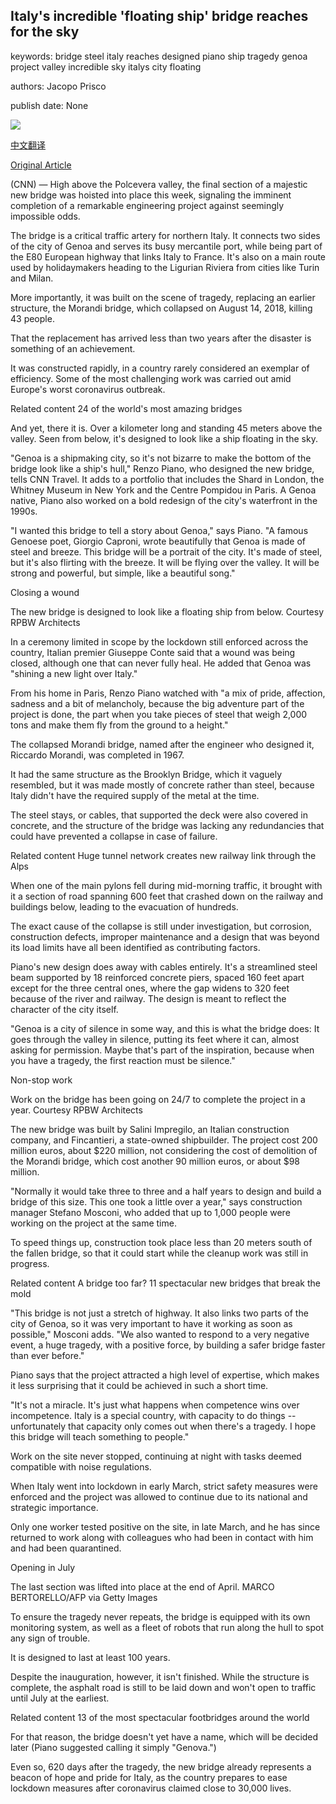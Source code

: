 ## Italy's incredible 'floating ship' bridge reaches for the sky

keywords: bridge steel italy reaches designed piano ship tragedy genoa project valley incredible sky italys city floating

authors: Jacopo Prisco

publish date: None

![](https://cdn.cnn.com/cnnnext/dam/assets/200501142530-bridge-x-section-1-super-tease.jpg)

[中文翻译](Italy%27s%20incredible%20%27floating%20ship%27%20bridge%20reaches%20for%20the%20sky_zh.md)

[Original Article](https://edition.cnn.com/travel/article/italy-genoa-new-bridge/index.html)

(CNN) — High above the Polcevera valley, the final section of a majestic new bridge was hoisted into place this week, signaling the imminent completion of a remarkable engineering project against seemingly impossible odds.

The bridge is a critical traffic artery for northern Italy. It connects two sides of the city of Genoa and serves its busy mercantile port, while being part of the E80 European highway that links Italy to France. It's also on a main route used by holidaymakers heading to the Ligurian Riviera from cities like Turin and Milan.

More importantly, it was built on the scene of tragedy, replacing an earlier structure, the Morandi bridge, which collapsed on August 14, 2018, killing 43 people.

That the replacement has arrived less than two years after the disaster is something of an achievement.

It was constructed rapidly, in a country rarely considered an exemplar of efficiency. Some of the most challenging work was carried out amid Europe's worst coronavirus outbreak.

Related content 24 of the world's most amazing bridges

And yet, there it is. Over a kilometer long and standing 45 meters above the valley. Seen from below, it's designed to look like a ship floating in the sky.

"Genoa is a shipmaking city, so it's not bizarre to make the bottom of the bridge look like a ship's hull," Renzo Piano, who designed the new bridge, tells CNN Travel. It adds to a portfolio that includes the Shard in London, the Whitney Museum in New York and the Centre Pompidou in Paris. A Genoa native, Piano also worked on a bold redesign of the city's waterfront in the 1990s.

"I wanted this bridge to tell a story about Genoa," says Piano. "A famous Genoese poet, Giorgio Caproni, wrote beautifully that Genoa is made of steel and breeze. This bridge will be a portrait of the city. It's made of steel, but it's also flirting with the breeze. It will be flying over the valley. It will be strong and powerful, but simple, like a beautiful song."

Closing a wound

The new bridge is designed to look like a floating ship from below. Courtesy RPBW Architects

In a ceremony limited in scope by the lockdown still enforced across the country, Italian premier Giuseppe Conte said that a wound was being closed, although one that can never fully heal. He added that Genoa was "shining a new light over Italy."

From his home in Paris, Renzo Piano watched with "a mix of pride, affection, sadness and a bit of melancholy, because the big adventure part of the project is done, the part when you take pieces of steel that weigh 2,000 tons and make them fly from the ground to a height."

The collapsed Morandi bridge, named after the engineer who designed it, Riccardo Morandi, was completed in 1967.

It had the same structure as the Brooklyn Bridge, which it vaguely resembled, but it was made mostly of concrete rather than steel, because Italy didn't have the required supply of the metal at the time.

The steel stays, or cables, that supported the deck were also covered in concrete, and the structure of the bridge was lacking any redundancies that could have prevented a collapse in case of failure.

Related content Huge tunnel network creates new railway link through the Alps

When one of the main pylons fell during mid-morning traffic, it brought with it a section of road spanning 600 feet that crashed down on the railway and buildings below, leading to the evacuation of hundreds.

The exact cause of the collapse is still under investigation, but corrosion, construction defects, improper maintenance and a design that was beyond its load limits have all been identified as contributing factors.

Piano's new design does away with cables entirely. It's a streamlined steel beam supported by 18 reinforced concrete piers, spaced 160 feet apart except for the three central ones, where the gap widens to 320 feet because of the river and railway. The design is meant to reflect the character of the city itself.

"Genoa is a city of silence in some way, and this is what the bridge does: It goes through the valley in silence, putting its feet where it can, almost asking for permission. Maybe that's part of the inspiration, because when you have a tragedy, the first reaction must be silence."

Non-stop work

Work on the bridge has been going on 24/7 to complete the project in a year. Courtesy RPBW Architects

The new bridge was built by Salini Impregilo, an Italian construction company, and Fincantieri, a state-owned shipbuilder. The project cost 200 million euros, about $220 million, not considering the cost of demolition of the Morandi bridge, which cost another 90 million euros, or about $98 million.

"Normally it would take three to three and a half years to design and build a bridge of this size. This one took a little over a year," says construction manager Stefano Mosconi, who added that up to 1,000 people were working on the project at the same time.

To speed things up, construction took place less than 20 meters south of the fallen bridge, so that it could start while the cleanup work was still in progress.

Related content A bridge too far? 11 spectacular new bridges that break the mold

"This bridge is not just a stretch of highway. It also links two parts of the city of Genoa, so it was very important to have it working as soon as possible," Mosconi adds. "We also wanted to respond to a very negative event, a huge tragedy, with a positive force, by building a safer bridge faster than ever before."

Piano says that the project attracted a high level of expertise, which makes it less surprising that it could be achieved in such a short time.

"It's not a miracle. It's just what happens when competence wins over incompetence. Italy is a special country, with capacity to do things -- unfortunately that capacity only comes out when there's a tragedy. I hope this bridge will teach something to people."

Work on the site never stopped, continuing at night with tasks deemed compatible with noise regulations.

When Italy went into lockdown in early March, strict safety measures were enforced and the project was allowed to continue due to its national and strategic importance.

Only one worker tested positive on the site, in late March, and he has since returned to work along with colleagues who had been in contact with him and had been quarantined.

Opening in July

The last section was lifted into place at the end of April. MARCO BERTORELLO/AFP via Getty Images

To ensure the tragedy never repeats, the bridge is equipped with its own monitoring system, as well as a fleet of robots that run along the hull to spot any sign of trouble.

It is designed to last at least 100 years.

Despite the inauguration, however, it isn't finished. While the structure is complete, the asphalt road is still to be laid down and won't open to traffic until July at the earliest.

Related content 13 of the most spectacular footbridges around the world

For that reason, the bridge doesn't yet have a name, which will be decided later (Piano suggested calling it simply "Genova.")

Even so, 620 days after the tragedy, the new bridge already represents a beacon of hope and pride for Italy, as the country prepares to ease lockdown measures after coronavirus claimed close to 30,000 lives.